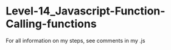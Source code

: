 # Level-14_Javascript-Function-Calling-functions

For all information on my steps, see comments in my .js
